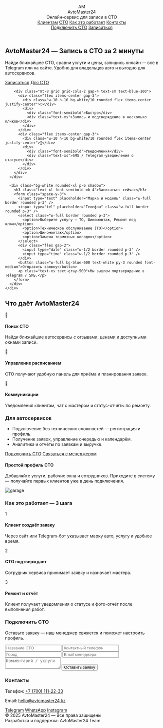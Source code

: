 <!DOCTYPE html>
<html lang="ru">
<head>
  <meta charset="utf-8" />
  <meta name="viewport" content="width=device-width,initial-scale=1" />
  <title>AvtoMaster24 — Онлайн-сервис для СТО</title>
  <script src="https://cdn.tailwindcss.com"></script>
</head>
<body class="antialiased bg-gray-50 text-gray-900">
  <!-- Header -->
  <header class="bg-white shadow">
    <div class="max-w-6xl mx-auto flex items-center justify-between p-4">
      <div class="flex items-center gap-3">
        <div class="w-10 h-10 rounded-full bg-gradient-to-r from-orange-400 to-red-500 flex items-center justify-center text-white font-bold">AM</div>
        <div>
          <div class="text-lg font-bold text-blue-600">AvtoMaster24</div>
          <div class="text-xs text-gray-500">Онлайн-сервис для записи в СТО</div>
        </div>
      </div>
      <nav class="hidden md:flex gap-6 text-gray-700">
        <a href="#for-clients" class="hover:text-blue-600">Клиентам</a>
        <a href="#for-garages" class="hover:text-blue-600">СТО</a>
        <a href="#how" class="hover:text-blue-600">Как это работает</a>
        <a href="#contacts" class="hover:text-blue-600">Контакты</a>
      </nav>
      <div class="flex items-center gap-3">
        <a href="#signup-garage" class="px-4 py-2 border border-orange-400 text-orange-500 rounded-full font-medium hover:bg-orange-50">Подключить СТО</a>
        <a href="#contacts" class="px-4 py-2 bg-blue-600 text-white rounded-full font-medium hover:bg-blue-700">Записаться</a>
      </div>
    </div>
  </header>

  <!-- Hero -->
  <section class="bg-gradient-to-r from-blue-600 to-indigo-700 text-white py-20">
    <div class="max-w-6xl mx-auto px-4 grid md:grid-cols-2 gap-8 items-center">
      <div>
        <h1 class="text-4xl md:text-5xl font-extrabold leading-tight">AvtoMaster24 — Запись в СТО за 2 минуты</h1>
        <p class="mt-4 text-lg text-blue-100">Найди ближайшее СТО, сравни услуги и цены, запишись онлайн — всё в Telegram или на сайте. Удобно для владельцев авто и выгодно для автосервисов.</p>
        <div class="mt-6 flex gap-3">
          <a href="#contacts" class="px-6 py-3 bg-orange-400 text-white rounded-full font-semibold shadow hover:brightness-95">Записаться</a>
          <a href="#for-garages" class="px-6 py-3 border border-white/30 rounded-full text-white hover:bg-white/10">Для СТО</a>
        </div>

        <div class="mt-8 grid grid-cols-2 gap-4 text-sm text-blue-100">
          <div class="flex items-center gap-3">
            <div class="w-10 h-10 bg-white/10 rounded flex items-center justify-center">⏱</div>
            <div>
              <div class="font-semibold">Быстро</div>
              <div class="text-xs">Запись и подтверждение в несколько кликов</div>
            </div>
          </div>
          <div class="flex items-center gap-3">
            <div class="w-10 h-10 bg-white/10 rounded flex items-center justify-center">🔔</div>
            <div>
              <div class="font-semibold">Уведомления</div>
              <div class="text-xs">SMS / Telegram-уведомления о статусе</div>
            </div>
          </div>
        </div>
      </div>

      <div class="bg-white rounded-xl p-6 shadow">
        <h3 class="text-xl font-semibold mb-4">Записаться сейчас</h3>
        <form class="space-y-3">
          <input type="text" placeholder="Марка и модель" class="w-full border rounded p-3" />
          <input type="tel" placeholder="Телефон" class="w-full border rounded p-3" />
          <select class="w-full border rounded p-3">
            <option>Выберите услугу — ТО, Шиномонтаж, Ремонт под ключ</option>
            <option>Техническое обслуживание (ТО)</option>
            <option>Шиномонтаж</option>
            <option>Замена тормозных колодок</option>
          </select>
          <div class="flex gap-2">
            <input type="date" class="w-1/2 border rounded p-3" />
            <input type="time" class="w-1/2 border rounded p-3" />
          </div>
          <button class="w-full bg-blue-600 text-white py-3 rounded font-medium">Отправить заявку</button>
          <p class="text-xs text-gray-500">Мы вышлем подтверждение в Telegram / SMS.</p>
        </form>
      </div>
    </div>
  </section>

  <!-- Features -->
  <section class="max-w-6xl mx-auto px-4 py-12">
    <h2 class="text-2xl font-bold text-center mb-8">Что даёт AvtoMaster24</h2>
    <div class="grid md:grid-cols-3 gap-6">
      <div class="bg-white p-6 rounded-xl shadow">
        <div class="text-3xl mb-3">🔎</div>
        <h4 class="font-semibold mb-2">Поиск СТО</h4>
        <p class="text-gray-600 text-sm">Найди ближайшие автосервисы с отзывами, ценами и доступными окнами записи.</p>
      </div>
      <div class="bg-white p-6 rounded-xl shadow">
        <div class="text-3xl mb-3">📅</div>
        <h4 class="font-semibold mb-2">Управление расписанием</h4>
        <p class="text-gray-600 text-sm">СТО получают удобную панель для приёма и планирования заявок.</p>
      </div>
      <div class="bg-white p-6 rounded-xl shadow">
        <div class="text-3xl mb-3">💬</div>
        <h4 class="font-semibold mb-2">Коммуникации</h4>
        <p class="text-gray-600 text-sm">Уведомления клиентам, чат с мастером и статус-отчёты по ремонту.</p>
      </div>
    </div>
  </section>

  <!-- For garages -->
  <section id="for-garages" class="bg-blue-50 py-12">
    <div class="max-w-6xl mx-auto px-4 grid md:grid-cols-2 gap-8 items-center">
      <div>
        <h3 class="text-2xl font-bold mb-4">Для автосервисов</h3>
        <ul class="list-disc ml-5 text-gray-700 space-y-2">
          <li>Подключение без технических сложностей — регистрация и профиль.</li>
          <li>Получение заявок, управление очередью и календарём.</li>
          <li>Аналитика и отчёты по заявкам и выручке.</li>
        </ul>
        <div class="mt-6 flex gap-3">
          <a href="#signup-garage" class="px-5 py-3 bg-orange-400 text-white rounded-full font-semibold">Подключить СТО</a>
          <a href="#contacts" class="px-5 py-3 border border-blue-600 rounded-full text-blue-600">Связаться с менеджером</a>
        </div>
      </div>
      <div class="bg-white p-6 rounded-xl shadow">
        <h4 class="font-semibold mb-2">Простой профиль СТО</h4>
        <p class="text-gray-600 text-sm">Добавляйте услуги, рабочие окна и сотрудников. Приходите в систему — получайте первых клиентов уже в день подключения.</p>
        <div class="mt-4">
          <img src="https://images.unsplash.com/photo-1518459031867-a89b944bffe2?auto=format&fit=crop&w=800&q=60" alt="garage" class="rounded-md w-full" />
        </div>
      </div>
    </div>
  </section>

  <!-- How it works -->
  <section id="how" class="max-w-6xl mx-auto px-4 py-12">
    <h3 class="text-2xl font-bold text-center mb-8">Как это работает — 3 шага</h3>
    <div class="grid md:grid-cols-3 gap-6">
      <div class="bg-white p-6 rounded-xl shadow text-center">
        <div class="text-4xl mb-3">1</div>
        <h4 class="font-semibold mb-2">Клиент создаёт заявку</h4>
        <p class="text-gray-600 text-sm">Через сайт или Telegram-бот указывает марку авто, услугу и удобное время.</p>
      </div>
      <div class="bg-white p-6 rounded-xl shadow text-center">
        <div class="text-4xl mb-3">2</div>
        <h4 class="font-semibold mb-2">СТО подтверждает</h4>
        <p class="text-gray-600 text-sm">Сотрудник сервиса принимает заявку и назначает мастера.</p>
      </div>
      <div class="bg-white p-6 rounded-xl shadow text-center">
        <div class="text-4xl mb-3">3</div>
        <h4 class="font-semibold mb-2">Ремонт и отчёт</h4>
        <p class="text-gray-600 text-sm">Клиент получает уведомления о статусе и фото-отчёт после выполнения работ.</p>
      </div>
    </div>
  </section>

  <!-- Signup garage (simple form) -->
  <section id="signup-garage" class="bg-gray-100 py-12">
    <div class="max-w-4xl mx-auto px-4">
      <h3 class="text-2xl font-bold mb-4">Подключить СТО</h3>
      <p class="text-gray-700 mb-4">Оставьте заявку — наш менеджер свяжется и поможет настроить профиль.</p>
      <form class="grid md:grid-cols-2 gap-4 bg-white p-6 rounded-xl shadow">
        <input type="text" placeholder="Название СТО" class="border rounded p-3" />
        <input type="tel" placeholder="Контактный телефон" class="border rounded p-3" />
        <input type="text" placeholder="Город" class="border rounded p-3" />
        <input type="email" placeholder="Email менеджера" class="border rounded p-3" />
        <textarea placeholder="Комментарий / услуги" class="border rounded p-3 md:col-span-2"></textarea>
        <button class="md:col-span-2 bg-orange-400 text-white py-3 rounded font-semibold">Оставить заявку</button>
      </form>
    </div>
  </section>

  <!-- Contacts -->
  <section id="contacts" class="max-w-6xl mx-auto px-4 py-12 text-center">
    <h3 class="text-2xl font-bold mb-4">Контакты</h3>
    <p class="text-gray-700 mb-2">Телефон: <a href="tel:+77001112233" class="text-blue-600 hover:underline">+7 (700) 111-22-33</a></p>
    <p class="text-gray-700 mb-4">Email: <a href="mailto:hello@avtomaster24.kz" class="text-blue-600 hover:underline">hello@avtomaster24.kz</a></p>
    <div class="mt-4 flex justify-center gap-3">
      <a href="#" class="px-4 py-2 border rounded-full">Telegram</a>
      <a href="#" class="px-4 py-2 border rounded-full">WhatsApp</a>
      <a href="#" class="px-4 py-2 border rounded-full">Instagram</a>
    </div>
  </section>

  <!-- Footer -->
  <footer class="bg-gray-900 text-gray-400 py-6">
    <div class="max-w-6xl mx-auto px-4 text-center">
      <div class="mb-2">© 2025 AvtoMaster24 — Все права защищены</div>
      <div class="text-sm">Разработка и поддержка: <span class="text-white font-medium">AvtoMaster24 Team</span></div>
    </div>
  </footer>
</body>
</html>
